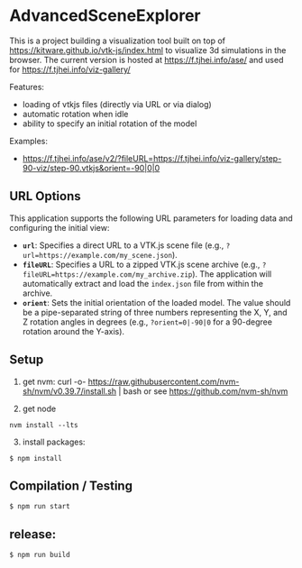 # AdvancedSceneExplorer

This is a project building a visualization tool built on top of https://kitware.github.io/vtk-js/index.html to visualize 3d simulations in the browser. The current version is hosted at https://f.tjhei.info/ase/ and used for https://f.tjhei.info/viz-gallery/

Features:
- loading of vtkjs files (directly via URL or via dialog)
- automatic rotation when idle
- ability to specify an initial rotation of the model

Examples:
- https://f.tjhei.info/ase/v2/?fileURL=https://f.tjhei.info/viz-gallery/step-90-viz/step-90.vtkjs&orient=-90|0|0

## URL Options

This application supports the following URL parameters for loading data and configuring the initial view:

- **`url`**: Specifies a direct URL to a VTK.js scene file (e.g., `?url=https://example.com/my_scene.json`).
- **`fileURL`**: Specifies a URL to a zipped VTK.js scene archive (e.g., `?fileURL=https://example.com/my_archive.zip`). The application will automatically extract and load the `index.json` file from within the archive.
- **`orient`**: Sets the initial orientation of the loaded model. The value should be a pipe-separated string of three numbers representing the X, Y, and Z rotation angles in degrees (e.g., `?orient=0|-90|0` for a 90-degree rotation around the Y-axis).

## Setup

1. get nvm:
curl -o- https://raw.githubusercontent.com/nvm-sh/nvm/v0.39.7/install.sh | bash
or see https://github.com/nvm-sh/nvm

2. get node
```
nvm install --lts
```

3. install packages:
```
$ npm install
```

## Compilation / Testing
```
$ npm run start
```
	
## release:
```
$ npm run build
```

